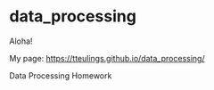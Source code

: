 # data_processing
Aloha!

My page: https://tteulings.github.io/data_processing/

Data Processing Homework
